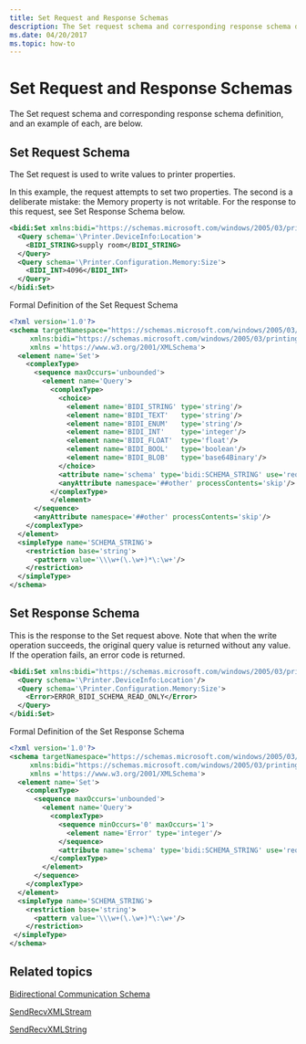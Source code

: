 ```yaml
---
title: Set Request and Response Schemas
description: The Set request schema and corresponding response schema definition, and an example of each, are below.
ms.date: 04/20/2017
ms.topic: how-to
---
```


# Set Request and Response Schemas


The Set request schema and corresponding response schema definition, and an example of each, are below.

## Set Request Schema


The Set request is used to write values to printer properties.

In this example, the request attempts to set two properties. The second is a deliberate mistake: the Memory property is not writable. For the response to this request, see Set Response Schema below.

```xml
<bidi:Set xmlns:bidi="https://schemas.microsoft.com/windows/2005/03/printing/bidi">
  <Query schema='\Printer.DeviceInfo:Location'>
    <BIDI_STRING>supply room</BIDI_STRING>
  </Query>
  <Query schema='\Printer.Configuration.Memory:Size'>
    <BIDI_INT>4096</BIDI_INT>
  </Query>
</bidi:Set>
```

Formal Definition of the Set Request Schema

```xml
<?xml version='1.0'?>
<schema targetNamespace="https://schemas.microsoft.com/windows/2005/03/printing/bidi" 
     xmlns:bidi="https://schemas.microsoft.com/windows/2005/03/printing/bidi" 
     xmlns ='https://www.w3.org/2001/XMLSchema'>
  <element name='Set'>
    <complexType>
      <sequence maxOccurs='unbounded'>
        <element name='Query'>
          <complexType>
            <choice>
              <element name='BIDI_STRING' type='string'/>
              <element name='BIDI_TEXT'   type='string'/>
              <element name='BIDI_ENUM'   type='string'/>
              <element name='BIDI_INT'    type='integer'/>
              <element name='BIDI_FLOAT'  type='float'/>
              <element name='BIDI_BOOL'   type='boolean'/>
              <element name='BIDI_BLOB'   type='base64Binary'/>
            </choice>
            <attribute name='schema' type='bidi:SCHEMA_STRING' use='required'/>
            <anyAttribute namespace='##other' processContents='skip'/>
          </complexType>
          </element>
      </sequence>
      <anyAttribute namespace='##other' processContents='skip'/>
    </complexType>
  </element>
  <simpleType name='SCHEMA_STRING'>
    <restriction base='string'>
      <pattern value='\\\w+(\.\w+)*\:\w+'/>
    </restriction>
  </simpleType>
</schema>
```

## Set Response Schema


This is the response to the Set request above. Note that when the write operation succeeds, the original query value is returned without any value. If the operation fails, an error code is returned.

```xml
<bidi:Set xmlns:bidi="https://schemas.microsoft.com/windows/2005/03/printing/bidi">
  <Query schema='\Printer.DeviceInfo:Location'/>
  <Query schema='\Printer.Configuration.Memory:Size'>
    <Error>ERROR_BIDI_SCHEMA_READ_ONLY</Error>
  </Query>
</bidi:Set>
```

Formal Definition of the Set Response Schema

```xml
<?xml version='1.0'?>
<schema targetNamespace="https://schemas.microsoft.com/windows/2005/03/printing/bidi" 
     xmlns:bidi="https://schemas.microsoft.com/windows/2005/03/printing/bidi" 
     xmlns ='https://www.w3.org/2001/XMLSchema'>
  <element name='Set'>
    <complexType>
      <sequence maxOccurs='unbounded'>
        <element name='Query'>
          <complexType>
            <sequence minOccurs='0' maxOccurs='1'>
              <element name='Error' type='integer'/>
            </sequence>
            <attribute name='schema' type='bidi:SCHEMA_STRING' use='required'/>
          </complexType>
        </element>
      </sequence>
    </complexType>
  </element>
  <simpleType name='SCHEMA_STRING'>
    <restriction base='string'>
      <pattern value='\\\w+(\.\w+)*\:\w+'/>
    </restriction>
 </simpleType>
</schema>
```

## Related topics

[Bidirectional Communication Schema](bidirectional-communication-schema.md)  

[SendRecvXMLStream](/windows-hardware/drivers/ddi/bidispl/nf-bidispl-ibidispl2-sendrecvxmlstream)  

[SendRecvXMLString](/windows-hardware/drivers/ddi/bidispl/nf-bidispl-ibidispl2-sendrecvxmlstring)

